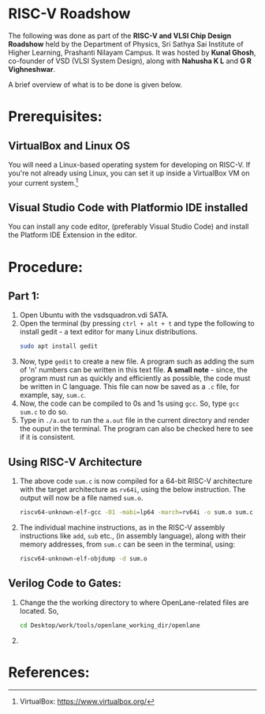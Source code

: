 # RISC-V Roadshow


The following was done as part of the **RISC-V and VLSI Chip Design Roadshow** held by the Department of Physics, Sri Sathya Sai Institute of Higher Learning, Prashanti Nilayam Campus. It was hosted by **Kunal Ghosh**, co-founder of VSD (VLSI System Design), along with **Nahusha K L** and **G R Vighneshwar**.

A brief overview of what is to be done is given below.

# Prerequisites:
## VirtualBox and Linux OS
You will need a Linux-based operating system for developing on RISC-V. If you're not already using Linux, you can set it up inside a VirtualBox VM on your current system.[^1]
## Visual Studio Code with Platformio IDE installed
You can install any code editor, (preferably Visual Studio Code) and install the Platform IDE Extension in the editor. 

# Procedure:
## Part 1:
1. Open Ubuntu with the vsdsquadron.vdi SATA.
2. Open the terminal (by pressing `ctrl + alt + t` and type the following to install gedit - a text editor for many Linux distributions.
   ```bash
   sudo apt install gedit
3. Now, type `gedit` to create a new file. A program such as adding the sum of 'n' numbers can be written in this text file. **A small note** - since, the program must run as quickly and efficiently as possible, the code must be written in C language. This file can now be saved as a `.c` file, for example, say, `sum.c`.
4. Now, the code can be compiled to 0s and 1s using `gcc`. So, type `gcc sum.c` to do so.
5. Type in `./a.out` to run the `a.out` file in the current directory and render the ouput in the terminal. The program can also be checked here to see if it is consistent.

## Using RISC-V Architecture
1. The above code `sum.c` is now compiled for a 64-bit RISC-V architecture with the target architecture as `rv64i`, using the below instruction. The output will now be a file named `sum.o`.
   ```bash
   riscv64-unknown-elf-gcc -O1 -mabi=lp64 -march=rv64i -o sum.o sum.c
2. The individual machine instructions, as in the RISC-V assembly instructions like `add`, `sub` etc., (in assembly language), along with their memory addresses, from `sum.c` can be seen in the terminal, using:
   ```bash
   riscv64-unknown-elf-objdump -d sum.o


## Verilog Code to Gates:
1. Change the the working directory to where OpenLane-related files are located. So,
   ```bash
   cd Desktop/work/tools/openlane_working_dir/openlane
2. 

























































# References:
[^1]: VirtualBox: https://www.virtualbox.org/
